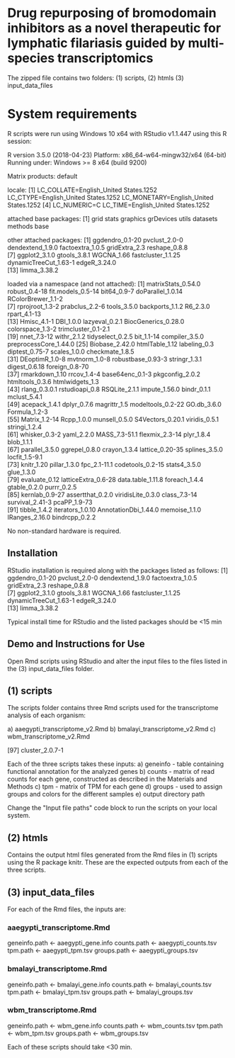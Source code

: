 # Drug repurposing of bromodomain inhibitors as a novel therapeutic for lymphatic filariasis guided by multi-species transcriptomics

The zipped file contains two folders: (1) scripts, (2) htmls (3) input_data_files

# System requirements

R scripts were run using Windows 10 x64 with RStudio v1.1.447 using this R session:

R version 3.5.0 (2018-04-23)
Platform: x86_64-w64-mingw32/x64 (64-bit)
Running under: Windows >= 8 x64 (build 9200)

Matrix products: default

locale:
[1] LC_COLLATE=English_United States.1252  LC_CTYPE=English_United States.1252    LC_MONETARY=English_United States.1252
[4] LC_NUMERIC=C                           LC_TIME=English_United States.1252    

attached base packages:
[1] grid      stats     graphics  grDevices utils     datasets  methods   base     

other attached packages:
 [1] ggdendro_0.1-20       pvclust_2.0-0         dendextend_1.9.0      factoextra_1.0.5      gridExtra_2.3         reshape_0.8.8        
 [7] ggplot2_3.1.0         gtools_3.8.1          WGCNA_1.66            fastcluster_1.1.25    dynamicTreeCut_1.63-1 edgeR_3.24.0         
[13] limma_3.38.2         

loaded via a namespace (and not attached):
 [1] matrixStats_0.54.0    robust_0.4-18         fit.models_0.5-14     bit64_0.9-7           doParallel_1.0.14     RColorBrewer_1.1-2   
 [7] rprojroot_1.3-2       prabclus_2.2-6        tools_3.5.0           backports_1.1.2       R6_2.3.0              rpart_4.1-13         
[13] Hmisc_4.1-1           DBI_1.0.0             lazyeval_0.2.1        BiocGenerics_0.28.0   colorspace_1.3-2      trimcluster_0.1-2.1  
[19] nnet_7.3-12           withr_2.1.2           tidyselect_0.2.5      bit_1.1-14            compiler_3.5.0        preprocessCore_1.44.0
[25] Biobase_2.42.0        htmlTable_1.12        labeling_0.3          diptest_0.75-7        scales_1.0.0          checkmate_1.8.5      
[31] DEoptimR_1.0-8        mvtnorm_1.0-8         robustbase_0.93-3     stringr_1.3.1         digest_0.6.18         foreign_0.8-70       
[37] rmarkdown_1.10        rrcov_1.4-4           base64enc_0.1-3       pkgconfig_2.0.2       htmltools_0.3.6       htmlwidgets_1.3      
[43] rlang_0.3.0.1         rstudioapi_0.8        RSQLite_2.1.1         impute_1.56.0         bindr_0.1.1           mclust_5.4.1         
[49] acepack_1.4.1         dplyr_0.7.6           magrittr_1.5          modeltools_0.2-22     GO.db_3.6.0           Formula_1.2-3        
[55] Matrix_1.2-14         Rcpp_1.0.0            munsell_0.5.0         S4Vectors_0.20.1      viridis_0.5.1         stringi_1.2.4        
[61] whisker_0.3-2         yaml_2.2.0            MASS_7.3-51.1         flexmix_2.3-14        plyr_1.8.4            blob_1.1.1           
[67] parallel_3.5.0        ggrepel_0.8.0         crayon_1.3.4          lattice_0.20-35       splines_3.5.0         locfit_1.5-9.1       
[73] knitr_1.20            pillar_1.3.0          fpc_2.1-11.1          codetools_0.2-15      stats4_3.5.0          glue_1.3.0           
[79] evaluate_0.12         latticeExtra_0.6-28   data.table_1.11.8     foreach_1.4.4         gtable_0.2.0          purrr_0.2.5          
[85] kernlab_0.9-27        assertthat_0.2.0      viridisLite_0.3.0     class_7.3-14          survival_2.41-3       pcaPP_1.9-73         
[91] tibble_1.4.2          iterators_1.0.10      AnnotationDbi_1.44.0  memoise_1.1.0         IRanges_2.16.0        bindrcpp_0.2.2

No non-standard hardware is required.

## Installation

RStudio installation is required along with the packages listed as follows:
 [1] ggdendro_0.1-20       pvclust_2.0-0         dendextend_1.9.0      factoextra_1.0.5      gridExtra_2.3         reshape_0.8.8        
 [7] ggplot2_3.1.0         gtools_3.8.1          WGCNA_1.66            fastcluster_1.1.25    dynamicTreeCut_1.63-1 edgeR_3.24.0         
[13] limma_3.38.2        

Typical install time for RStudio and the listed packages should be <15 min

## Demo and Instructions for Use

Open Rmd scripts using RStudio and alter the input files to the files listed in the (3) input_data_files folder.    

## (1) scripts
The scripts folder contains three Rmd scripts used for the transcriptome analysis of each organism:

a) aaegypti_transcriptome_v2.Rmd
b) bmalayi_transcriptome_v2.Rmd
c) wbm_transcriptome_v2.Rmd

[97] cluster_2.0.7-1

Each of the three scripts takes these inputs:
a) geneinfo - table containing functional annotation for the analyzed genes
b) counts - matrix of read counts for each gene, constructed as described in the Materials and Methods
c) tpm  - matrix of TPM for each gene
d) groups - used to assign groups and colors for the different samples
e) output directory path

Change the "Input file paths" code block to run the scripts on your local system.

## (2) htmls

Contains the output html files generated from the Rmd files in (1) scripts using the R package knitr. These are the expected outputs from each of the three scripts.

## (3) input_data_files

For each of the Rmd files, the inputs are:

### aaegypti_transcriptome.Rmd

geneinfo.path <- aaegypti_gene.info
counts.path <- aaegypti_counts.tsv
tpm.path <- aaegypti_tpm.tsv
groups.path <- aaegypti_groups.tsv

### bmalayi_transcriptome.Rmd

geneinfo.path <- bmalayi_gene.info
counts.path <- bmalayi_counts.tsv
tpm.path <- bmalayi_tpm.tsv
groups.path <- bmalayi_groups.tsv

### wbm_transcriptome.Rmd

geneinfo.path <- wbm_gene.info
counts.path <- wbm_counts.tsv
tpm.path <- wbm_tpm.tsv
groups.path <- wbm_groups.tsv

Each of these scripts should take <30 min.
